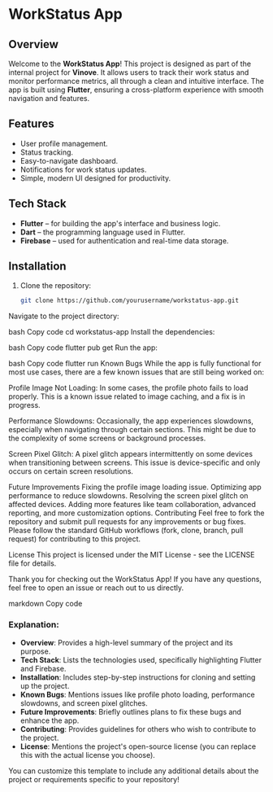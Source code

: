# WorkStatus App

## Overview

Welcome to the **WorkStatus App**! This project is designed as part of the internal project for **Vinove**. It allows users to track their work status and monitor performance metrics, all through a clean and intuitive interface. The app is built using **Flutter**, ensuring a cross-platform experience with smooth navigation and features.

## Features

- User profile management.
- Status tracking.
- Easy-to-navigate dashboard.
- Notifications for work status updates.
- Simple, modern UI designed for productivity.

## Tech Stack

- **Flutter** – for building the app's interface and business logic.
- **Dart** – the programming language used in Flutter.
- **Firebase** – used for authentication and real-time data storage.

## Installation

1. Clone the repository:

   ```bash
   git clone https://github.com/yourusername/workstatus-app.git
Navigate to the project directory:

bash
Copy code
cd workstatus-app
Install the dependencies:

bash
Copy code
flutter pub get
Run the app:

bash
Copy code
flutter run
Known Bugs
While the app is fully functional for most use cases, there are a few known issues that are still being worked on:

Profile Image Not Loading: In some cases, the profile photo fails to load properly. This is a known issue related to image caching, and a fix is in progress.

Performance Slowdowns: Occasionally, the app experiences slowdowns, especially when navigating through certain sections. This might be due to the complexity of some screens or background processes.

Screen Pixel Glitch: A pixel glitch appears intermittently on some devices when transitioning between screens. This issue is device-specific and only occurs on certain screen resolutions.

Future Improvements
Fixing the profile image loading issue.
Optimizing app performance to reduce slowdowns.
Resolving the screen pixel glitch on affected devices.
Adding more features like team collaboration, advanced reporting, and more customization options.
Contributing
Feel free to fork the repository and submit pull requests for any improvements or bug fixes. Please follow the standard GitHub workflows (fork, clone, branch, pull request) for contributing to this project.

License
This project is licensed under the MIT License - see the LICENSE file for details.

Thank you for checking out the WorkStatus App! If you have any questions, feel free to open an issue or reach out to us directly.

markdown
Copy code

### Explanation:

- **Overview**: Provides a high-level summary of the project and its purpose.
- **Tech Stack**: Lists the technologies used, specifically highlighting Flutter and Firebase.
- **Installation**: Includes step-by-step instructions for cloning and setting up the project.
- **Known Bugs**: Mentions issues like profile photo loading, performance slowdowns, and screen pixel glitches.
- **Future Improvements**: Briefly outlines plans to fix these bugs and enhance the app.
- **Contributing**: Provides guidelines for others who wish to contribute to the project.
- **License**: Mentions the project's open-source license (you can replace this with the actual license you choose).

You can customize this template to include any additional details about the project or requirements specific to your repository!




